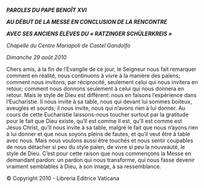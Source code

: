 ***PAROLES DU PAPE BENOÎT XVI***

***AU DÉBUT DE LA MESSE EN CONCLUSION DE LA RENCONTRE***

***AVEC SES ANCIENS ÉLÈVES DU « RATZINGER SCHÜLERKREIS »***

*Chapelle du Centre Mariapoli de Castel Gandolfo*

*Dimanche 29 août 2010*

Chers amis, à la fin de l’Evangile de ce jour, le Seigneur nous fait remarquer comment en réalité, nous continuons à vivre à la manière des païens; comment nous invitons, par réciprocité, seulement celui qui nous invitera en retour; comment nous donnons seulement à celui qui nous donnera en retour. Mais le style de Dieu est diffèrent: nous en faisons l’expérience dans l’Eucharistie. Il nous invite à sa table, nous qui devant lui sommes boiteux, aveugles et sourds; il nous invite, nous qui n’avons rien à lui donner. Au cours de cette Eucharistie laissons-nous toucher surtout par la gratitude pour le fait que Dieu existe, qu’Il est comme Il est, qu’Il est comme est Jésus Christ, qu’Il nous invite à sa table, malgré le fait que nous n’ayons rien à lui donner et que nous soyons pleins de fautes, et qu’il veut être à table avec nous. Mais nous voulons aussi être touchés et nous sentir coupables de nous détacher si peu du style païen, de vivre si peu la nouveauté, le style de Dieu. C’est pour cette raison que nous commençons la Messe en demandant pardon: un pardon qui nous transforme, qui nous fasse devenir vraiment semblables à Dieu, à son image, à sa ressemblance.

© Copyright 2010 - Libreria Editrice Vaticana